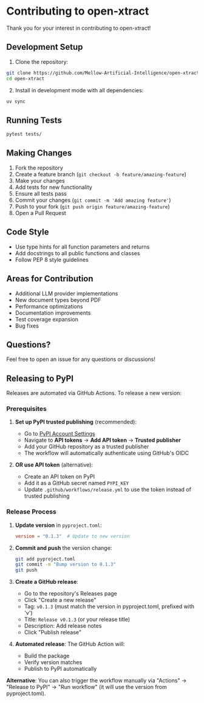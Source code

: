 # Contributing to open-xtract

Thank you for your interest in contributing to open-xtract!

## Development Setup

1. Clone the repository:
```bash
git clone https://github.com/Mellow-Artificial-Intelligence/open-xtract.git
cd open-xtract
```

2. Install in development mode with all dependencies:
```bash
uv sync
```

## Running Tests

```bash
pytest tests/
```

## Making Changes

1. Fork the repository
2. Create a feature branch (`git checkout -b feature/amazing-feature`)
3. Make your changes
4. Add tests for new functionality
5. Ensure all tests pass
6. Commit your changes (`git commit -m 'Add amazing feature'`)
7. Push to your fork (`git push origin feature/amazing-feature`)
8. Open a Pull Request

## Code Style

- Use type hints for all function parameters and returns
- Add docstrings to all public functions and classes
- Follow PEP 8 style guidelines

## Areas for Contribution

- Additional LLM provider implementations
- New document types beyond PDF
- Performance optimizations
- Documentation improvements
- Test coverage expansion
- Bug fixes

## Questions?

Feel free to open an issue for any questions or discussions!

## Releasing to PyPI

Releases are automated via GitHub Actions. To release a new version:

### Prerequisites

1. **Set up PyPI trusted publishing** (recommended):
   - Go to [PyPI Account Settings](https://pypi.org/manage/account/)
   - Navigate to **API tokens** → **Add API token** → **Trusted publisher**
   - Add your GitHub repository as a trusted publisher
   - The workflow will automatically authenticate using GitHub's OIDC

2. **OR use API token** (alternative):
   - Create an API token on PyPI
   - Add it as a GitHub secret named `PYPI_KEY`
   - Update `.github/workflows/release.yml` to use the token instead of trusted publishing

### Release Process

1. **Update version** in `pyproject.toml`:
   ```toml
   version = "0.1.3"  # Update to new version
   ```

2. **Commit and push** the version change:
   ```bash
   git add pyproject.toml
   git commit -m "Bump version to 0.1.3"
   git push
   ```

3. **Create a GitHub release**:
   - Go to the repository's Releases page
   - Click "Create a new release"
   - Tag: `v0.1.3` (must match the version in pyproject.toml, prefixed with 'v')
   - Title: `Release v0.1.3` (or your release title)
   - Description: Add release notes
   - Click "Publish release"

4. **Automated release**: The GitHub Action will:
   - Build the package
   - Verify version matches
   - Publish to PyPI automatically

**Alternative**: You can also trigger the workflow manually via "Actions" → "Release to PyPI" → "Run workflow" (it will use the version from pyproject.toml).
